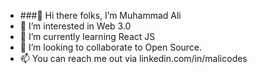 - ###👋 Hi there folks, I’m Muhammad Ali
- 👀 I’m interested in Web 3.0
- 🌱 I’m currently learning React JS
- 💞️ I’m looking to collaborate to Open Source. 
- 📫 You can reach me out via linkedin.com/in/malicodes

<!---
malicodes2/malicodes2 is a ✨ special ✨ repository because its `README.md` (this file) appears on your GitHub profile.
You can click the Preview link to take a look at your changes.
--->
